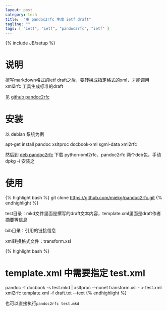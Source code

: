 ```yaml
---
layout: post
category: tech
title:  "用 pandoc2rfc 生成 ietf draft"
tagline: ""
tags: [ "ietf", "ietf", "pandoc2rfc", "ietf" ] 
---
```

{% include JB/setup %}

# 说明

撰写markdown格式的ietf draft之后，要转换成指定格式的xml，才能调用 xml2rfc 工具生成标准的draft

见 [github pandoc2rfc](https://github.com/miekg/pandoc2rfc)

# 安装

以 debian 系统为例

apt-get install pandoc xsltproc docbook-xml sgml-data xml2rfc

然后到 [deb pandoc2rfc](http://pandoc2rfc.implementers.org/testing/all/) 下载 python-xml2rfc、pandoc2rfc 两个deb包，手动 dpkg -i 安装之

# 使用

{% highlight bash %}
git clone https://github.com/miekg/pandoc2rfc.git
{% endhighlight %}

test目录：mkd文件里面是撰写的draft文本内容，template.xml里面是draft作者摘要等信息

bib目录：引用的链接信息

xml转换格式文件：transform.xsl

{% highlight bash %}
# template.xml 中需要指定 test.xml
pandoc -t docbook -s test.mkd | xsltproc --nonet transform.xsl - > test.xml
xml2rfc template.xml -f draft.txt --text
{% endhighlight %}

也可以直接执行``pandoc2rfc test.mkd``
